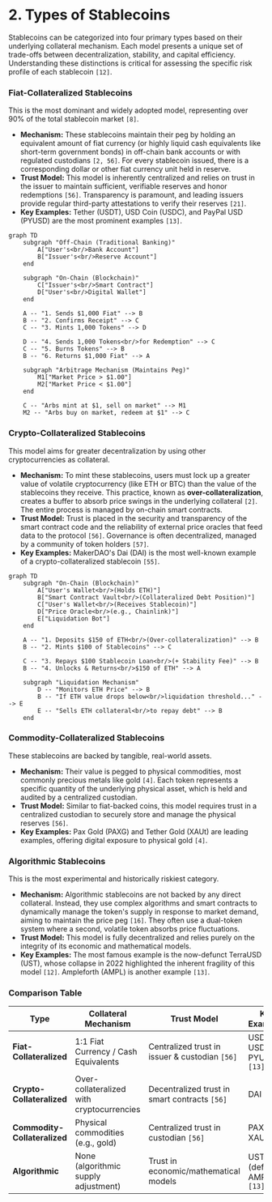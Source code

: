 # 2. Types of Stablecoins

Stablecoins can be categorized into four primary types based on their underlying collateral mechanism. Each model presents a unique set of trade-offs between decentralization, stability, and capital efficiency. Understanding these distinctions is critical for assessing the specific risk profile of each stablecoin `[12]`.

### Fiat-Collateralized Stablecoins

This is the most dominant and widely adopted model, representing over 90% of the total stablecoin market `[8]`.

*   **Mechanism:** These stablecoins maintain their peg by holding an equivalent amount of fiat currency (or highly liquid cash equivalents like short-term government bonds) in off-chain bank accounts or with regulated custodians `[2, 56]`. For every stablecoin issued, there is a corresponding dollar or other fiat currency unit held in reserve.
*   **Trust Model:** This model is inherently centralized and relies on trust in the issuer to maintain sufficient, verifiable reserves and honor redemptions `[56]`. Transparency is paramount, and leading issuers provide regular third-party attestations to verify their reserves `[21]`.
*   **Key Examples:** Tether (USDT), USD Coin (USDC), and PayPal USD (PYUSD) are the most prominent examples `[13]`.

```mermaid
graph TD
    subgraph "Off-Chain (Traditional Banking)"
        A["User's<br/>Bank Account"]
        B["Issuer's<br/>Reserve Account"]
    end

    subgraph "On-Chain (Blockchain)"
        C["Issuer's<br/>Smart Contract"]
        D["User's<br/>Digital Wallet"]
    end

    A -- "1. Sends $1,000 Fiat" --> B
    B -- "2. Confirms Receipt" --> C
    C -- "3. Mints 1,000 Tokens" --> D

    D -- "4. Sends 1,000 Tokens<br/>for Redemption" --> C
    C -- "5. Burns Tokens" --> B
    B -- "6. Returns $1,000 Fiat" --> A

    subgraph "Arbitrage Mechanism (Maintains Peg)"
        M1["Market Price > $1.00"]
        M2["Market Price < $1.00"]
    end

    C -- "Arbs mint at $1, sell on market" --> M1
    M2 -- "Arbs buy on market, redeem at $1" --> C
```

### Crypto-Collateralized Stablecoins

This model aims for greater decentralization by using other cryptocurrencies as collateral.

*   **Mechanism:** To mint these stablecoins, users must lock up a greater value of volatile cryptocurrency (like ETH or BTC) than the value of the stablecoins they receive. This practice, known as **over-collateralization**, creates a buffer to absorb price swings in the underlying collateral `[2]`. The entire process is managed by on-chain smart contracts.
*   **Trust Model:** Trust is placed in the security and transparency of the smart contract code and the reliability of external price oracles that feed data to the protocol `[56]`. Governance is often decentralized, managed by a community of token holders `[57]`.
*   **Key Examples:** MakerDAO's Dai (DAI) is the most well-known example of a crypto-collateralized stablecoin `[55]`.

```mermaid
graph TD
    subgraph "On-Chain (Blockchain)"
        A["User's Wallet<br/>(Holds ETH)"]
        B["Smart Contract Vault<br/>(Collateralized Debt Position)"]
        C["User's Wallet<br/>(Receives Stablecoin)"]
        D["Price Oracle<br/>(e.g., Chainlink)"]
        E["Liquidation Bot"]
    end

    A -- "1. Deposits $150 of ETH<br/>(Over-collateralization)" --> B
    B -- "2. Mints $100 of Stablecoins" --> C

    C -- "3. Repays $100 Stablecoin Loan<br/>(+ Stability Fee)" --> B
    B -- "4. Unlocks & Returns<br/>$150 of ETH" --> A

    subgraph "Liquidation Mechanism"
        D -- "Monitors ETH Price" --> B
        B -- "If ETH value drops below<br/>liquidation threshold..." --> E
        E -- "Sells ETH collateral<br/>to repay debt" --> B
    end
```

### Commodity-Collateralized Stablecoins

These stablecoins are backed by tangible, real-world assets.

*   **Mechanism:** Their value is pegged to physical commodities, most commonly precious metals like gold `[4]`. Each token represents a specific quantity of the underlying physical asset, which is held and audited by a centralized custodian.
*   **Trust Model:** Similar to fiat-backed coins, this model requires trust in a centralized custodian to securely store and manage the physical reserves `[56]`.
*   **Key Examples:** Pax Gold (PAXG) and Tether Gold (XAUt) are leading examples, offering digital exposure to physical gold `[4]`.

### Algorithmic Stablecoins

This is the most experimental and historically riskiest category.

*   **Mechanism:** Algorithmic stablecoins are not backed by any direct collateral. Instead, they use complex algorithms and smart contracts to dynamically manage the token's supply in response to market demand, aiming to maintain the price peg `[16]`. They often use a dual-token system where a second, volatile token absorbs price fluctuations.
*   **Trust Model:** This model is fully decentralized and relies purely on the integrity of its economic and mathematical models.
*   **Key Examples:** The most famous example is the now-defunct TerraUSD (UST), whose collapse in 2022 highlighted the inherent fragility of this model `[12]`. Ampleforth (AMPL) is another example `[13]`.

### Comparison Table

| Type                        | Collateral Mechanism                       | Trust Model                                    | Key Examples             | Primary Advantage        | Primary Disadvantage      |
| --------------------------- | ------------------------------------------ | ---------------------------------------------- | ------------------------ | ------------------------ | ------------------------- |
| **Fiat-Collateralized**     | 1:1 Fiat Currency / Cash Equivalents       | Centralized trust in issuer & custodian `[56]` | USDT, USDC, PYUSD `[13]` | High stability, simplicity | Centralization, censorship risk |
| **Crypto-Collateralized**   | Over-collateralized with cryptocurrencies  | Decentralized trust in smart contracts `[56]`  | DAI `[55]`               | Decentralization, transparency | Capital inefficiency, volatility risk |
| **Commodity-Collateralized**| Physical commodities (e.g., gold)        | Centralized trust in custodian `[56]`          | PAXG, XAUt `[4]`         | Tangible asset backing   | Custody complexity, market risk |
| **Algorithmic**             | None (algorithmic supply adjustment)     | Trust in economic/mathematical models          | UST (defunct), AMPL `[13]` | High decentralization    | Systemic fragility, high risk |
